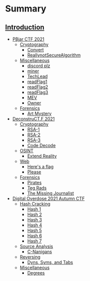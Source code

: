 # Summary
[Introduction](./Introduction.md)
-----------
- [PBjar CTF 2021](./PBJar-CTF-2021-Write-up/README.md)
    - [Cryptography]()
        - [Convert](./PBJar-CTF-2021-Write-up/crypto/Convert/Convert.md)
        - [ReallynotSecureAlgorithm](./PBJar-CTF-2021-Write-up/crypto/ReallynotSecureAlgorithm/ReallynotSecureAlgorithm.md)
    - [Miscellaneous]()
        - [discord plz](./PBJar-CTF-2021-Write-up/misc/discordplz/discordplz.md)
        - [miner](./PBJar-CTF-2021-Write-up/misc/miner/miner.md)
        - [TechLead](./PBJar-CTF-2021-Write-up/misc/TechLead/TechLead.md)
        - [readFlag1](./PBJar-CTF-2021-Write-up/misc/readFlag1/readFlag1.md)
        - [readFlag2](./PBJar-CTF-2021-Write-up/misc/readFlag2/readFlag2.md)
        - [readFlag3](./PBJar-CTF-2021-Write-up/misc/readFlag3/readFlag3.md)
        - [MEV](./PBJar-CTF-2021-Write-up/misc/MEV/MEV.md)
        - [Owner](./PBJar-CTF-2021-Write-up/misc/Owner/Owner.md)
    - [Forensics]()
        - [Art Mystery](./PBJar-CTF-2021-Write-up/forensics/ArtMystery/ArtMystery.md)
- [DeconstruCT.F 2021](./DeconstruCT.F/readme.md)
    - [Cryptography]()
        - [RSA-1](./DeconstruCT.F/Cryptography/RSA-1/RSA-1.md)
        - [RSA-2](./DeconstruCT.F/Cryptography/RSA-2/RSA-2.md)
        - [RSA-3](./DeconstruCT.F/Cryptography/RSA-3/RSA-3.md)
        - [Code Decode](./DeconstruCT.F/Cryptography/CodeDecode/CodeDecode.md)
    - [OSINT]()
        - [Extend Reality](./DeconstruCT.F/OSINT/ExtendReality/ExtendReality.md)
    - [Web]()
        - [Here's a flag](./DeconstruCT.F/Web/Here's-a-flag/Here'saflag.md)
        - [Please](./DeconstruCT.F/Web/Please/Please.md)
    - [Forensics]()
        - [Pirates](./DeconstruCT.F/Forensics/Pirates/Pirates.md)
        - [Teg Rads](./DeconstruCT.F/Forensics/TegRads/TegRads.md)
        - [The Missing Journalist](./DeconstruCT.F/Forensics/The-Missing-Journalist/TheMissingJournalist.md)
- [Digital Overdose 2021 Autumn CTF](./DOA2021ctf/README.md)
    - [Hash Cracking]()
        - [Hash 1](./DOA2021ctf/Hash%20Cracking/Hash1/hash1.md)
        - [Hash 2](./DOA2021ctf/Hash%20Cracking/Hash2/hash2.md)
        - [Hash 3](./DOA2021ctf/Hash%20Cracking/Hash3/hash3.md)
        - [Hash 4](./DOA2021ctf/Hash%20Cracking/Hash4/hash4.md)
        - [Hash 5](./DOA2021ctf/Hash%20Cracking/Hash5/hash5.md)
        - [Hash 6](./DOA2021ctf/Hash%20Cracking/Hash6/hash6.md)
        - [Hash 7](./DOA2021ctf/Hash%20Cracking/Hash7/hash7.md)
    - [Source Analysis]()
        - [C-Nanigans](./DOA2021ctf/Source%20Analysis/A1%20-%20C-naningans/C-nanigans.md)
    - [Reversing]()
        - [Dyns, Syms, and Tabs](./DOA2021ctf/Reversing/Dyns,%20Syms,%20and%20Tabs/DynsSymsandTabs.md)
    - [Miscellaneous]()
        - [Degrees](./DOA2021ctf/Misc/Degrees/Degrees.md)